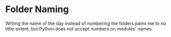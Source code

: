 # Folder Naming

Writing the name of the day instead of numbering the folders pains me to no little extent, but Python does not accept numbers on modules' names.
